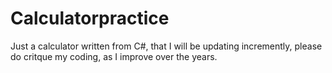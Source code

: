 # Calculatorpractice
Just a calculator written from C#, that I will be updating incremently, please do critque my coding, as I improve over the years. 
